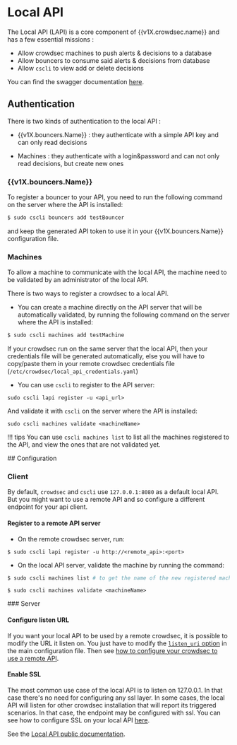 # Local API

The Local API (LAPI) is a core component of {{v1X.crowdsec.name}} and has a few essential missions :

 - Allow crowdsec machines to push alerts & decisions to a database
 - Allow bouncers to consume said alerts & decisions from database
 - Allow `cscli` to view add or delete decisions


You can find the swagger documentation [here](https://crowdsecurity.github.io/api_doc/index.html?urls.primaryName=LAPI).

## Authentication

There is two kinds of authentication to the local API :

 - {{v1X.bouncers.Name}} : they authenticate with a simple API key and can only read decisions

 - Machines : they authenticate with a login&password and can not only read decisions, but create new ones


### {{v1X.bouncers.Name}}

To register a bouncer to your API, you need to run the following command on the server where the API is installed:

```bash
$ sudo cscli bouncers add testBouncer
```

and keep the generated API token to use it in your {{v1X.bouncers.Name}} configuration file.

### Machines

To allow a machine to communicate with the local API, the machine need to be validated by an administrator of the local API.

There is two ways to register a crowdsec to a local API.

* You can create a machine directly on the API server that will be automatically validated, by running the following command on the server where the API is installed:

```bash
$ sudo cscli machines add testMachine
```

If your crowdsec run on the same server that the local API, then your credentials file will be generated automatically, else you will have to copy/paste them in your remote crowdsec credentials file (`/etc/crowdsec/local_api_credentials.yaml`)

* You can use `cscli` to register to the API server:

```
sudo cscli lapi register -u <api_url>
```

And validate it with `cscli` on the server where the API is installed:

```
sudo cscli machines validate <machineName>
```

!!! tips
        You can use `cscli machines list` to list all the machines registered to the API, and view the ones that are not validated yet.

## Configuration

### Client

By default, `crowdsec` and `cscli` use `127.0.0.1:8080` as a default local API. But you might want to use a remote API and so configure a different endpoint for your api client.

#### Register to a remote API server

* On the remote crowdsec server, run:

```
$ sudo cscli lapi register -u http://<remote_api>:<port>
```

* On the local API server, validate the machine by running the command:


```bash
$ sudo cscli machines list # to get the name of the new registered machine
```

```
$ sudo cscli machines validate <machineName>
```


### Server

#### Configure listen URL

If you want your local API to be used by a remote crowdsec, it is possible to modify the URL it listen on.
You just have to modify the [`listen_uri` option](/Crowdsec/v1/references/crowdsec-config/#listen_uri) in the main configuration file.
Then see [how to configure your crowdsec to use a remote API](/Crowdsec/v1/localAPI/#register-to-a-remote-api-server).


#### Enable SSL

The most common use case of the local API is to listen on 127.0.0.1. In that case there's no need for
configuring any ssl layer. In some cases, the local API will listen for other crowdsec installation that
will report its triggered scenarios. In that case, the endpoint may be configured with ssl.
You can see how to configure SSL on your local API [here](/Crowdsec/v1/references/crowdsec-config/#tls).


See the [Local API public documentation]({{v1X.lapi.swagger}}).



